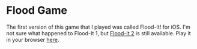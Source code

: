 Flood Game
=====
The first version of this game that I played was called Flood-It! for iOS. I'm not sure what happened to Flood-It 1, but [Flood-It 2](https://itunes.apple.com/us/app/flood-it!-2/id476943146) is still available. Play it in your browser [here](http://guomulian.github.io/flood/).